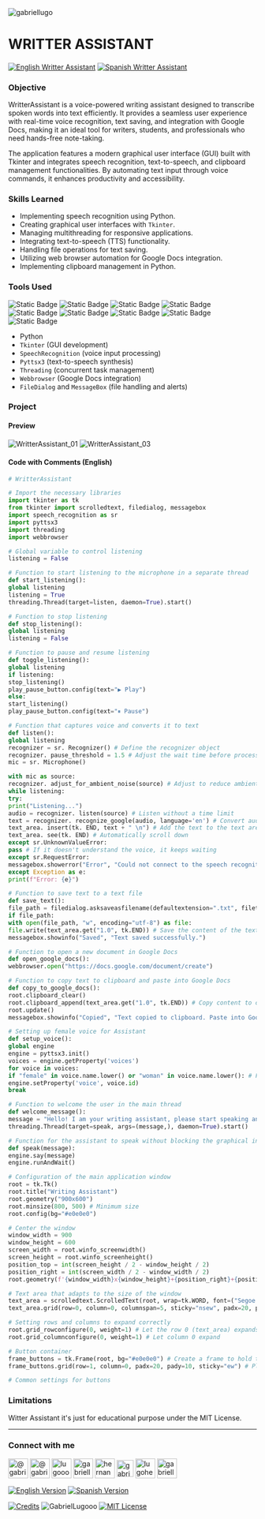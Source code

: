 <img align="center" src="https://media.licdn.com/dms/image/v2/D4D16AQGUNxQ7NSC05A/profile-displaybackgroundimage-shrink_350_1400/profile-displaybackgroundimage-shrink_350_1400/0/1738695150340?e=1744243200&v=beta&t=oXX-ixT9bR3dJcYCLv4KBs5wjKFoeP0524kFGHQMYmQ" alt="gabriellugo" />

# WRITTER ASSISTANT

<a href="https://github.com/GabrielLugooo/Writter-Assistant" target="_blank" rel="noreferrer noopener"> <img align="center" src="https://img.shields.io/badge/English%20Writter%20Assistant-000000" alt="English Writter Assistant" /></a>
<a href="https://github.com/GabrielLugooo/Writter-Assistant/blob/main/README%20Spanish.md" target="_blank" rel="noreferrer noopener"> <img align="center" src="https://img.shields.io/badge/Spanish%20Writter%20Assistant-green" alt="Spanish Writter Assistant" /></a>

### Objective

WritterAssistant is a voice-powered writing assistant designed to transcribe spoken words into text efficiently. It provides a seamless user experience with real-time voice recognition, text saving, and integration with Google Docs, making it an ideal tool for writers, students, and professionals who need hands-free note-taking.

The application features a modern graphical user interface (GUI) built with Tkinter and integrates speech recognition, text-to-speech, and clipboard management functionalities. By automating text input through voice commands, it enhances productivity and accessibility.

### Skills Learned

- Implementing speech recognition using Python.
- Creating graphical user interfaces with `Tkinter`.
- Managing multithreading for responsive applications.
- Integrating text-to-speech (TTS) functionality.
- Handling file operations for text saving.
- Utilizing web browser automation for Google Docs integration.
- Implementing clipboard management in Python.

### Tools Used

![Static Badge](https://img.shields.io/badge/Python-000000?logo=python&logoSize=auto)
![Static Badge](https://img.shields.io/badge/-000000?logo=tkinter&logoSize=auto)
![Static Badge](https://img.shields.io/badge/-000000?logo=googletranslate&logoSize=auto)
![Static Badge](https://img.shields.io/badge/-000000?logo=pyttsx3&logoSize=auto)
![Static Badge](https://img.shields.io/badge/-000000?logo=threading&logoSize=auto)
![Static Badge](https://img.shields.io/badge/-000000?logo=webbrowser&logoSize=auto)
![Static Badge](https://img.shields.io/badge/-000000?logo=filedialog&logoSize=auto)
![Static Badge](https://img.shields.io/badge/-000000?logo=googledocs&logoSize=auto)
![Static Badge](https://img.shields.io/badge/-000000?logo=mesagebox&logoSize=auto)

- Python
- `Tkinter` (GUI development)
- `SpeechRecognition` (voice input processing)
- `Pyttsx3` (text-to-speech synthesis)
- `Threading` (concurrent task management)
- `Webbrowser` (Google Docs integration)
- `FileDialog` and `MessageBox` (file handling and alerts)

### Project

#### Preview

<img align="center" src="" alt="WritterAssistant_01" />
<img align="center" src="" alt="WritterAssistant_03" />

#### Code with Comments (English)

```python
# WritterAssistant

# Import the necessary libraries
import tkinter as tk
from tkinter import scrolledtext, filedialog, messagebox
import speech_recognition as sr
import pyttsx3
import threading
import webbrowser

# Global variable to control listening
listening = False

# Function to start listening to the microphone in a separate thread
def start_listening():
global listening
listening = True
threading.Thread(target=listen, daemon=True).start()

# Function to stop listening
def stop_listening():
global listening
listening = False

# Function to pause and resume listening
def toggle_listening():
global listening
if listening:
stop_listening()
play_pause_button.config(text="▶ Play")
else:
start_listening()
play_pause_button.config(text="⏸ Pause")

# Function that captures voice and converts it to text
def listen():
global listening
recognizer = sr. Recognizer() # Define the recognizer object
recognizer. pause_threshold = 1.5 # Adjust the wait time before processing the voice
mic = sr. Microphone()

with mic as source:
recognizer. adjust_for_ambient_noise(source) # Adjust to reduce ambient noise
while listening:
try:
print("Listening...")
audio = recognizer. listen(source) # Listen without a time limit
text = recognizer. recognize_google(audio, language='en') # Convert audio to text
text_area. insert(tk. END, text + " \n") # Add the text to the text area
text_area. see(tk. END) # Automatically scroll down
except sr.UnknownValueError:
pass # If it doesn't understand the voice, it keeps waiting
except sr.RequestError:
messagebox.showerror("Error", "Could not connect to the speech recognition service.")
except Exception as e:
print(f"Error: {e}")

# Function to save text to a text file
def save_text():
file_path = filedialog.asksaveasfilename(defaultextension=".txt", filetypes=[("Text files", "*.txt")])
if file_path:
with open(file_path, "w", encoding="utf-8") as file:
file.write(text_area.get("1.0", tk.END)) # Save the content of the text area
messagebox.showinfo("Saved", "Text saved successfully.")

# Function to open a new document in Google Docs
def open_google_docs():
webbrowser.open("https://docs.google.com/document/create")

# Function to copy text to clipboard and paste into Google Docs
def copy_to_google_docs():
root.clipboard_clear()
root.clipboard_append(text_area.get("1.0", tk.END)) # Copy content to clipboard
root.update()
messagebox.showinfo("Copied", "Text copied to clipboard. Paste into Google Docs.")

# Setting up female voice for Assistant
def setup_voice():
global engine
engine = pyttsx3.init()
voices = engine.getProperty('voices')
for voice in voices:
if "female" in voice.name.lower() or "woman" in voice.name.lower(): # Find a female voice
engine.setProperty('voice', voice.id)
break

# Function to welcome the user in the main thread
def welcome_message():
message = "Hello! I am your writing assistant, please start speaking and I will take notes of everything, so you can use it later."
threading.Thread(target=speak, args=(message,), daemon=True).start()

# Function for the assistant to speak without blocking the graphical interface
def speak(message):
engine.say(message)
engine.runAndWait()

# Configuration of the main application window
root = tk.Tk()
root.title("Writing Assistant")
root.geometry("900x600")
root.minsize(800, 500) # Minimum size
root.config(bg="#e0e0e0")

# Center the window
window_width = 900
window_height = 600
screen_width = root.winfo_screenwidth()
screen_height = root.winfo_screenheight()
position_top = int(screen_height / 2 - window_height / 2)
position_right = int(screen_width / 2 - window_width / 2)
root.geometry(f'{window_width}x{window_height}+{position_right}+{position_top}')

# Text area that adapts to the size of the window
text_area = scrolledtext.ScrolledText(root, wrap=tk.WORD, font=("Segoe UI", 12), bg="#f9f9fe", fg="#000000", bd=0, relief="solid", highlightthickness=2)
text_area.grid(row=0, column=0, columnspan=5, sticky="nsew", padx=20, pady=20)

# Setting rows and columns to expand correctly
root.grid_rowconfigure(0, weight=1) # Let the row 0 (text_area) expands
root.grid_columnconfigure(0, weight=1) # Let column 0 expand

# Button container
frame_buttons = tk.Frame(root, bg="#e0e0e0") # Create a frame to hold the buttons
frame_buttons.grid(row=1, column=0, padx=20, pady=10, sticky="ew") # Places it in a new row

# Common settings for buttons
```

### Limitations

Witter Assistant it's just for educational purpose under the MIT License.

---

<h3 align="left">Connect with me</h3>

<p align="left">
<a href="https://www.youtube.com/@gabriellugooo" target="_blank" rel="noreferrer noopener"> <img align="center" src="https://img.icons8.com/?size=50&id=55200&format=png" alt="@gabriellugooo" height="40" width="40" /></a>
<a href="http://www.tiktok.com/@gabriellugooo" target="_blank" rel="noreferrer noopener"> <img align="center" src="https://img.icons8.com/?size=50&id=118638&format=png" alt="@gabriellugooo" height="40" width="40" /></a>
<a href="https://instagram.com/lugooogabriel" target="_blank" rel="noreferrer noopener"> <img align="center" src="https://img.icons8.com/?size=50&id=32309&format=png" alt="lugooogabriel" height="40" width="40" /></a>
<a href="https://twitter.com/gabriellugo__" target="_blank" rel="noreferrer noopener"> <img align="center" src="https://img.icons8.com/?size=50&id=phOKFKYpe00C&format=png" alt="gabriellugo__" height="40" width="40" /></a>
<a href="https://www.linkedin.com/in/hernando-gabriel-lugo" target="_blank" rel="noreferrer noopener"> <img align="center" src="https://img.icons8.com/?size=50&id=8808&format=png" alt="hernando-gabriel-lugo" height="40" width="40" /></a>
<a href="https://github.com/GabrielLugooo" target="_blank" rel="noreferrer noopener"> <img align="center" src="https://img.icons8.com/?size=80&id=AngkmzgE6d3E&format=png" alt="gabriellugooo" height="34" width="34" /></a>
<a href="mailto:lugohernandogabriel@gmail.com"> <img align="center" src="https://img.icons8.com/?size=50&id=38036&format=png" alt="lugohernandogabriel@gmail.com" height="40" width="40" /></a>
<a href="https://linktr.ee/gabriellugooo" target="_blank" rel="noreferrer noopener"> <img align="center" src="https://simpleicons.org/icons/linktree.svg" alt="gabriellugooo" height="40" width="40" /></a>
</p>

<p align="left">
<a href="https://github.com/GabrielLugooo/GabrielLugooo/blob/main/README.md" target="_blank" rel="noreferrer noopener"> <img align="center" src="https://img.shields.io/badge/English%20Version-000000" alt="English Version" /></a>
<a href="https://github.com/GabrielLugooo/GabrielLugooo/blob/main/Readme%20Spanish.md" target="_blank" rel="noreferrer noopener"> <img align="center" src="https://img.shields.io/badge/Spanish%20Version-Green" alt="Spanish Version" /></a>
</p>

<a href="https://linktr.ee/gabriellugooo" target="_blank" rel="noreferrer noopener"> <img align="center" src="https://img.shields.io/badge/Credits-Gabriel%20Lugo-green" alt="Credits" /></a>
<img align="center" src="https://komarev.com/ghpvc/?username=GabrielLugoo&label=Profile%20views&color=green&base=2000" alt="GabrielLugooo" />
<a href="" target="_blank" rel="noreferrer noopener"> <img align="center" src="https://img.shields.io/badge/License-MIT-green" alt="MIT License" /></a>
